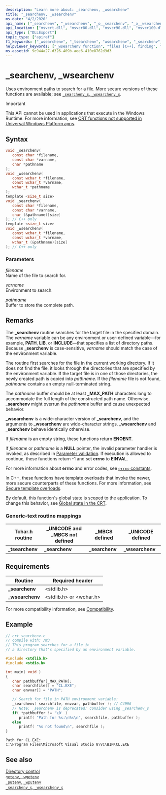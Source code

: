 ```yaml
---
description: "Learn more about: _searchenv, _wsearchenv"
title: "_searchenv, _wsearchenv"
ms.date: "4/2/2020"
api_name: ["_searchenv", "_wsearchenv", "_o__searchenv", "_o__wsearchenv"]
api_location: ["msvcrt.dll", "msvcr80.dll", "msvcr90.dll", "msvcr100.dll", "msvcr100_clr0400.dll", "msvcr110.dll", "msvcr110_clr0400.dll", "msvcr120.dll", "msvcr120_clr0400.dll", "ucrtbase.dll", "api-ms-win-crt-environment-l1-1-0.dll", "api-ms-win-crt-private-l1-1-0.dll"]
api_type: ["DLLExport"]
topic_type: ["apiref"]
f1_keywords: ["_wsearchenv", "_tsearchenv", "wsearchenv", "_searchenv", "searchenv"]
helpviewer_keywords: ["_wsearchenv function", "files [C++], finding", "_searchenv function", "tsearchenv function", "environment paths, searching for files", "_tsearchenv function", "wsearchenv function", "searchenv function", "environment paths"]
ms.assetid: 9c944a27-d326-409b-aee6-410e8762d9d3
---
```

# _searchenv, _wsearchenv

Uses environment paths to search for a file. More secure versions of these functions are available; see [`_searchenv_s`, `_wsearchenv_s`](searchenv-s-wsearchenv-s.md).

> [!IMPORTANT]
> This API cannot be used in applications that execute in the Windows Runtime. For more information, see [CRT functions not supported in Universal Windows Platform apps](../../cppcx/crt-functions-not-supported-in-universal-windows-platform-apps.md).

## Syntax

```C
void _searchenv(
   const char *filename,
   const char *varname,
   char *pathname
);
void _wsearchenv(
   const wchar_t *filename,
   const wchar_t *varname,
   wchar_t *pathname
);
template <size_t size>
void _searchenv(
   const char *filename,
   const char *varname,
   char (&pathname)[size]
); // C++ only
template <size_t size>
void _wsearchenv(
   const wchar_t *filename,
   const wchar_t *varname,
   wchar_t (&pathname)[size]
); // C++ only
```

### Parameters

*filename*<br/>
Name of the file to search for.

*varname*<br/>
Environment to search.

*pathname*<br/>
Buffer to store the complete path.

## Remarks

The **_searchenv** routine searches for the target file in the specified domain. The *varname* variable can be any environment or user-defined variable—for example, **PATH**, **LIB**, or **INCLUDE**—that specifies a list of directory paths. Because **_searchenv** is case-sensitive, *varname* should match the case of the environment variable.

The routine first searches for the file in the current working directory. If it does not find the file, it looks through the directories that are specified by the environment variable. If the target file is in one of those directories, the newly created path is copied into *pathname*. If the *filename* file is not found, *pathname* contains an empty null-terminated string.

The *pathname* buffer should be at least **_MAX_PATH** characters long to accommodate the full length of the constructed path name. Otherwise, **_searchenv** might overrun the *pathname* buffer and cause unexpected behavior.

**_wsearchenv** is a wide-character version of **_searchenv**, and the arguments to **_wsearchenv** are wide-character strings. **_wsearchenv** and **_searchenv** behave identically otherwise.

If *filename* is an empty string, these functions return **ENOENT**.

If *filename* or *pathname* is a **NULL** pointer, the invalid parameter handler is invoked, as described in [Parameter validation](../parameter-validation.md). If execution is allowed to continue, these functions return -1 and set **errno** to **EINVAL**.

For more information about **errno** and error codes, see [`errno` constants](../errno-constants.md).

In C++, these functions have template overloads that invoke the newer, more secure counterparts of these functions. For more information, see [Secure template overloads](../secure-template-overloads.md).

By default, this function's global state is scoped to the application. To change this behavior, see [Global state in the CRT](../global-state.md).

### Generic-text routine mappings

|Tchar.h routine|_UNICODE and _MBCS not defined|_MBCS defined|_UNICODE defined|
|---------------------|--------------------------------------|--------------------|-----------------------|
|**_tsearchenv**|**_searchenv**|**_searchenv**|**_wsearchenv**|

## Requirements

|Routine|Required header|
|-------------|---------------------|
|**_searchenv**|\<stdlib.h>|
|**_wsearchenv**|\<stdlib.h> or \<wchar.h>|

For more compatibility information, see [Compatibility](../compatibility.md).

## Example

```C
// crt_searchenv.c
// compile with: /W3
// This program searches for a file in
// a directory that's specified by an environment variable.

#include <stdlib.h>
#include <stdio.h>

int main( void )
{
   char pathbuffer[_MAX_PATH];
   char searchfile[] = "CL.EXE";
   char envvar[] = "PATH";

   // Search for file in PATH environment variable:
   _searchenv( searchfile, envvar, pathbuffer ); // C4996
   // Note: _searchenv is deprecated; consider using _searchenv_s
   if( *pathbuffer != '\0' )
      printf( "Path for %s:\n%s\n", searchfile, pathbuffer );
   else
      printf( "%s not found\n", searchfile );
}
```

```Output
Path for CL.EXE:
C:\Program Files\Microsoft Visual Studio 8\VC\BIN\CL.EXE
```

## See also

[Directory control](../directory-control.md)\
[`getenv`, `_wgetenv`](getenv-wgetenv.md)\
[`_putenv`, `_wputenv`](putenv-wputenv.md)\
[`_searchenv_s`, `_wsearchenv_s`](searchenv-s-wsearchenv-s.md)
